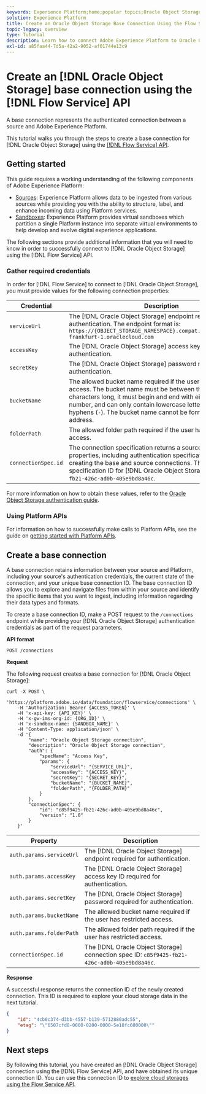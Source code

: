 ```yaml
---
keywords: Experience Platform;home;popular topics;Oracle Object Storage;oracle object storage
solution: Experience Platform
title: Create an Oracle Object Storage Base Connection Using the Flow Service API
topic-legacy: overview
type: Tutorial
description: Learn how to connect Adobe Experience Platform to Oracle Object Storage using the Flow Service API.
exl-id: a85faa44-7d5a-42a2-9052-af01744e13c9
---
```

# Create an [!DNL Oracle Object Storage] base connection using the [!DNL Flow Service] API

A base connection represents the authenticated connection between a source and Adobe Experience Platform.

This tutorial walks you through the steps to create a base connection for [!DNL Oracle Object Storage] using the [[!DNL Flow Service] API](https://www.adobe.io/experience-platform-apis/references/flow-service/).

## Getting started

This guide requires a working understanding of the following components of Adobe Experience Platform:

* [Sources](../../../../home.md): Experience Platform allows data to be ingested from various sources while providing you with the ability to structure, label, and enhance incoming data using Platform services.
* [Sandboxes](../../../../../sandboxes/home.md): Experience Platform provides virtual sandboxes which partition a single Platform instance into separate virtual environments to help develop and evolve digital experience applications.

The following sections provide additional information that you will need to know in order to successfully connect to [!DNL Oracle Object Storage] using the [!DNL Flow Service] API.

### Gather required credentials

In order for [!DNL Flow Service] to connect to [!DNL Oracle Object Storage], you must provide values for the following connection properties:

| Credential | Description |
| ---------- | ----------- |
| `serviceUrl` | The [!DNL Oracle Object Storage] endpoint required for authentication. The endpoint format is: `https://{OBJECT_STORAGE_NAMESPACE}.compat.objectstorage.eu-frankfurt-1.oraclecloud.com` |
| `accessKey` | The [!DNL Oracle Object Storage] access key ID required for authentication. |
| `secretKey` | The [!DNL Oracle Object Storage] password required for authentication. |
| `bucketName` | The allowed bucket name required if the user has restricted access. The bucket name must be between three and 63 characters long, it must begin and end with either a letter or a number, and can only contain lowercase letters, numbers, or hyphens (`-`). The bucket name cannot be formatted like an IP address. |
| `folderPath` | The allowed folder path required if the user has restricted access. |
| `connectionSpec.id` | The connection specification returns a source’s connector properties, including authentication specifications related to creating the base and source connections. The connection specification ID for [!DNL Oracle Object Storage] is: `c85f9425-fb21-426c-ad0b-405e9bd8a46c`. |

For more information on how to obtain these values, refer to the [Oracle Object Storage authentication guide](https://docs.oracle.com/en-us/iaas/Content/Identity/Concepts/usercredentials.htm#User_Credentials).

### Using Platform APIs

For information on how to successfully make calls to Platform APIs, see the guide on [getting started with Platform APIs](../../../../../landing/api-guide.md).

## Create a base connection

A base connection retains information between your source and Platform, including your source's authentication credentials, the current state of the connection, and your unique base connection ID. The base connection ID allows you to explore and navigate files from within your source and identify the specific items that you want to ingest, including information regarding their data types and formats.

To create a base connection ID, make a POST request to the `/connections` endpoint while providing your [!DNL Oracle Object Storage] authentication credentials as part of the request parameters.

**API format**

```http
POST /connections
```

**Request**

The following request creates a base connection for [!DNL Oracle Object Storage]:

```shell
curl -X POST \
    'https://platform.adobe.io/data/foundation/flowservice/connections' \
    -H 'Authorization: Bearer {ACCESS_TOKEN}' \
    -H 'x-api-key: {API_KEY}' \
    -H 'x-gw-ims-org-id: {ORG_ID}' \
    -H 'x-sandbox-name: {SANDBOX_NAME}' \
    -H 'Content-Type: application/json' \
    -d '{
        "name": "Oracle Object Storage connection",
        "description": "Oracle Object Storage connection",
        "auth": {
            "specName": "Access Key",
            "params": {
                "serviceUrl": "{SERVICE_URL}",
                "accessKey": "{ACCESS_KEY}",
                "secretKey": "{SECRET_KEY}",
                "bucketName": "{BUCKET_NAME}",
                "folderPath", "{FOLDER_PATH}"
            }
        },
        "connectionSpec": {
            "id": "c85f9425-fb21-426c-ad0b-405e9bd8a46c",
            "version": "1.0"
        }
    }'
```

| Property | Description |
| -------- | ----------- |
| `auth.params.serviceUrl` | The [!DNL Oracle Object Storage] endpoint required for authentication. |
| `auth.params.accessKey` | The [!DNL Oracle Object Storage] access key ID required for authentication. |
| `auth.params.secretKey` | The [!DNL Oracle Object Storage] password required for authentication. |
| `auth.params.bucketName` | The allowed bucket name required if the user has restricted access. |
| `auth.params.folderPath` | The allowed folder path required if the user has restricted access. |
| `connectionSpec.id` | The [!DNL Oracle Object Storage] connection spec ID: `c85f9425-fb21-426c-ad0b-405e9bd8a46c`. |

**Response**

A successful response returns the connection ID of the newly created connection. This ID is required to explore your cloud storage data in the next tutorial.

```json
{
    "id": "4cb0c374-d3bb-4557-b139-5712880adc55",
    "etag": "\"6507cfd8-0000-0200-0000-5e18fc600000\""
}
```

## Next steps

By following this tutorial, you have created an [!DNL Oracle Object Storage] connection using the [!DNL Flow Service] API, and have obtained its unique connection ID. You can use this connection ID to [explore cloud storages using the Flow Service API](../../explore/cloud-storage.md).
